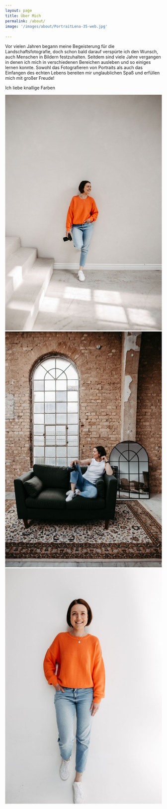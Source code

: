 ```yaml
---
layout: page
title: Über Mich
permalink: /about/
image: '/images/about/PortraitLena-35-web.jpg'

---
```


Vor vielen Jahren begann meine Begeisterung für die Landschaftsfotografie, doch schon bald darauf verspürte ich den Wunsch, auch Menschen in Bildern festzuhalten. Seitdem sind viele Jahre vergangen in denen ich mich in verschiedenen Bereichen ausleben und so einiges lernen konnte. Sowohl das Fotografieren von Portraits als auch das Einfangen des echten Lebens bereiten mir unglaublichen Spaß und erfüllen mich mit großer Freude! 

Ich liebe knallige Farben


<div class="gallery-box">
  <div class="gallery">
    <img src="/images/about/PortraitLena-28-web.jpg" loading="lazy" alt="Project">
    <img src="/images/about/PortraitLena-56-web.jpg" loading="lazy" alt="Project">
    <img src="/images/about/PortraitLena-2-web.jpg" loading="lazy" alt="Project"> 
    </div>
</div>






